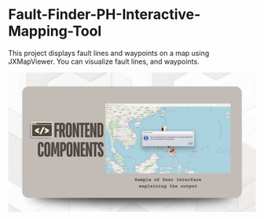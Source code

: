 # Fault-Finder-PH-Interactive-Mapping-Tool
This project displays fault lines and waypoints on a map using JXMapViewer. You can visualize fault lines, and waypoints.

![image alt](https://github.com/RusselMunoz/Fault-Finder-PH-Interactive-Mapping-Tool/blob/main/preview_1.jpg?raw=true)
